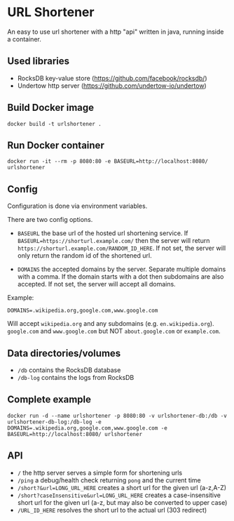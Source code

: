 # URL Shortener

An easy to use url shortener with a http "api" written in java, running inside a container.

## Used libraries

- RocksDB key-value store (https://github.com/facebook/rocksdb/)
- Undertow http server (https://github.com/undertow-io/undertow)

## Build Docker image

```shell
docker build -t urlshortener .
```

## Run Docker container

```shell
docker run -it --rm -p 8080:80 -e BASEURL=http://localhost:8080/ urlshortener
```

## Config

Configuration is done via environment variables.

There are two config options.

- `BASEURL` the base url of the hosted url shortening service. If `BASEURL=https://shorturl.example.com/`
then the server will return `https://shorturl.example.com/RANDOM_ID_HERE`. If not set, the server will
only return the random id of the shortened url.

- `DOMAINS` the accepted domains by the server. Separate multiple domains with a comma. If the domain starts
with a dot then subdomains are also accepted. If not set, the server will accept all domains.

Example:
```
DOMAINS=.wikipedia.org,google.com,www.google.com
```
Will accept `wikipedia.org` and any subdomains (e.g. `en.wikipedia.org`). `google.com` and `www.google.com`
but NOT `about.google.com` or `example.com`.

## Data directories/volumes

- `/db` contains the RocksDB database
- `/db-log` contains the logs from RocksDB

## Complete example

```shell
docker run -d --name urlshortener -p 8080:80 -v urlshortener-db:/db -v urlshortener-db-log:/db-log -e DOMAINS=.wikipedia.org,google.com,www.google.com -e BASEURL=http://localhost:8080/ urlshortener
```

## API

- `/` the http server serves a simple form for shortening urls
- `/ping` a debug/health check returning `pong` and the current time
- `/short?&url=LONG_URL_HERE` creates a short url for the given url (a-z,A-Z)
- `/short?caseInsensitive&url=LONG_URL_HERE` creates a case-insensitive short url for the given url (a-z, but may also be converted to upper case)
- `/URL_ID_HERE` resolves the short url to the actual url (303 redirect)